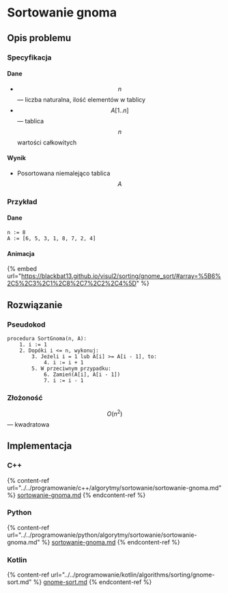 # Sortowanie gnoma

## Opis problemu

### Specyfikacja

#### Dane

* $$n$$ — liczba naturalna, ilość elementów w tablicy
* $$A[1..n]$$ — tablica $$n$$ wartości całkowitych

#### Wynik

* Posortowana niemalejąco tablica $$A$$

### **Przykład**

#### Dane

```
n := 8
A := [6, 5, 3, 1, 8, 7, 2, 4]
```

#### Animacja

{% embed url="https://blackbat13.github.io/visul2/sorting/gnome_sort/#array=%5B6%2C5%2C3%2C1%2C8%2C7%2C2%2C4%5D" %}

## Rozwiązanie

### Pseudokod

```
procedura SortGnoma(n, A):
    1. i := 1
    2. Dopóki i <= n, wykonuj:
        3. Jeżeli i = 1 lub A[i] >= A[i - 1], to:
            4. i := i + 1
        5. W przeciwnym przypadku:
            6. Zamień(A[i], A[i - 1])
            7. i := i - 1
```

### Złożoność

$$O(n^2)$$ — kwadratowa

## Implementacja

### C++

{% content-ref url="../../programowanie/c++/algorytmy/sortowanie/sortowanie-gnoma.md" %}
[sortowanie-gnoma.md](../../programowanie/c++/algorytmy/sortowanie/sortowanie-gnoma.md)
{% endcontent-ref %}

### Python

{% content-ref url="../../programowanie/python/algorytmy/sortowanie/sortowanie-gnoma.md" %}
[sortowanie-gnoma.md](../../programowanie/python/algorytmy/sortowanie/sortowanie-gnoma.md)
{% endcontent-ref %}

### Kotlin

{% content-ref url="../../programowanie/kotlin/algorithms/sorting/gnome-sort.md" %}
[gnome-sort.md](../../programowanie/kotlin/algorithms/sorting/gnome-sort.md)
{% endcontent-ref %}